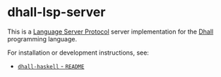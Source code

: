# dhall-lsp-server

This is a [Language Server Protocol](https://microsoft.github.io/language-server-protocol/) server implementation for the [Dhall](https://dhall-lang.org) programming language.


For installation or development instructions, see:

* [`dhall-haskell` - `README`](https://github.com/dhall-lang/dhall-haskell/blob/master/README.md)

